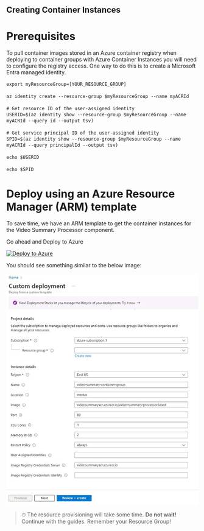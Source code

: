 ## Creating Container Instances

# Prerequisites

To pull container images stored in an Azure container registry when deploying to container groups with Azure Container Instances you will need to configure the registry access. One way to do this is to create a Microsoft Entra managed identity.

```
export myResourceGroup=[YOUR_RESOURCE_GROUP]

az identity create --resource-group $myResourceGroup --name myACRId

# Get resource ID of the user-assigned identity
USERID=$(az identity show --resource-group $myResourceGroup --name myACRId --query id --output tsv)

# Get service principal ID of the user-assigned identity
SPID=$(az identity show --resource-group $myResourceGroup --name myACRId --query principalId --output tsv)

echo $USERID

echo $SPID

```

# Deploy using an Azure Resource Manager (ARM) template

To save time, we have an ARM template to get the container instances for the Video Summary Processor component.

Go ahead and Deploy to Azure

[![Deploy to Azure](https://aka.ms/deploytoazurebutton)](https://portal.azure.com/#create/Microsoft.Template/uri/https%3A%2F%2Fraw.githubusercontent.com%2Ffelipecembranelli%2Fyoutubeblink%2Frefs%2Fheads%2FNEW_ARCHITECTURE%2F07-A-create-container-instances%2Fazuredeploy-aci-processor-v2.json)


You should see something similar to the below image:

![alt text](../img/arm_aci_processor.JPG)

> ⏱ The resource provisioning will take some time. **Do not wait!** Continue with the guides. Remember your Resource Group!
